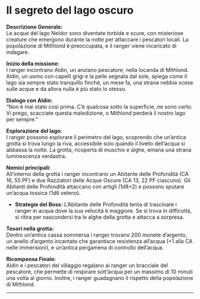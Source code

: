 # Il segreto del lago oscuro

**Descrizione Generale:**  
Le acque del lago Neldor sono diventate torbide e scure, con misteriose creature che emergono durante la notte per attaccare i pescatori locali. La popolazione di Mithlond è preoccupata, e il ranger viene incaricato di indagare.

**Inizio della missione:**  
I ranger incontrano Aldin, un anziano pescatore, nella locanda di Mithlond. Aldin, un uomo con capelli grigi e la pelle segnata dal sole, spiega come il lago sia sempre stato tranquillo finché, un mese fa, una strana nebbia scese sulle acque e da allora nulla è più stato lo stesso.

**Dialogo con Aldin:**  
“Non è mai stato così prima. C’è qualcosa sotto la superficie, ne sono certo. Vi prego, scacciate questa maledizione, o Mithlond perderà il nostro lago per sempre.”

**Esplorazione del lago:**  
I ranger possono esplorare il perimetro del lago, scoprendo che un’antica grotta si trova lungo la riva, accessibile solo quando il livello dell’acqua si abbassa la notte. La grotta, ricoperta di muschio e alghe, emana una strana luminescenza verdastra.

**Nemici principali:**  
All’interno della grotta i ranger incontrano un Abitante delle Profondità (CA 16, 55 PF) e due Razziatori delle Acque Oscure (CA 13, 22 PF ciascuno). Gli Abitanti delle Profondità attaccano con artigli (1d8+2) e possono sputare un’acqua tossica (1d6 veleno).

- **Strategie del Boss:** L’Abitante delle Profondità tenta di trascinare i ranger in acqua dove la sua velocità è maggiore. Se si trova in difficoltà, si ritira per nascondersi tra le alghe della grotta e attacca a sorpresa.

**Tesori nella grotta:**  
Dentro un’antica cassa sommersa i ranger trovano 200 monete d’argento, un anello d’argento incantato che garantisce resistenza all’acqua (+1 alla CA nelle immersioni), e un’antica pergamena di controllo dell’acqua.

**Ricompensa Finale:**  
Aldin e i pescatori del villaggio regalano ai ranger un bracciale del pescatore, che permette di respirare sott’acqua per un massimo di 10 minuti una volta al giorno. Inoltre, i ranger guadagnano il rispetto della popolazione di Mithlond.

---